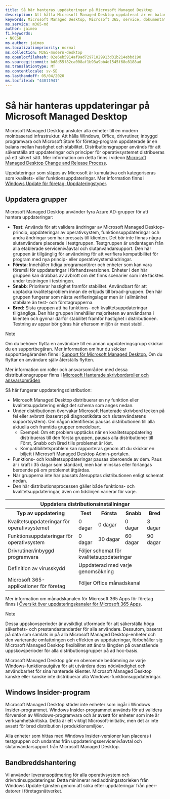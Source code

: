 ```yaml
---
title: Så här hanteras uppdateringar på Microsoft Managed Desktop
description: Att hålla Microsoft Managed Desktop uppdaterat är en balans mellan hastighet och stabilitet.
keywords: Microsoft Managed Desktop, Microsoft 365, service, dokumentation
ms.service: m365-md
author: jaimeo
f1.keywords:
- NOCSH
ms.author: jaimeo
ms.localizationpriority: normal
ms.collection: M365-modern-desktop
ms.openlocfilehash: 02e6eb5914af9ad72971029913d31b214ebbd190
ms.sourcegitcommit: bd8d55f82ca008af1b93a9bb4d1545f68e8188ad
ms.translationtype: MT
ms.contentlocale: sv-SE
ms.lasthandoff: 05/04/2020
ms.locfileid: "44011941"
---
```

# <a name="how-updates-are-handled-in-microsoft-managed-desktop"></a>Så här hanteras uppdateringar på Microsoft Managed Desktop


<!--This topic is the target for a "Learn more" link in the Admin Portal (aka.ms/update-rings); do not delete.-->

<!--Update management -->

Microsoft Managed Desktop ansluter alla enheter till en modern molnbaserad infrastruktur. Att hålla Windows, Office, drivrutiner, inbyggd programvara och Microsoft Store för företag-program uppdaterade är en balans mellan hastighet och stabilitet. Distributionsgrupper används för att säkerställa att uppdateringar och principer för operativsystemet distribueras på ett säkert sätt. Mer information om detta finns i videon [Microsoft Managed Desktop Change and Release Process](https://www.microsoft.com/videoplayer/embed/RE4mWqP).

Uppdateringar som släpps av Microsoft är kumulativa och kategoriseras som kvalitets- eller funktionsuppdateringar.
Mer information finns i [Windows Update för företag: Uppdateringstyper](https://docs.microsoft.com/windows/deployment/update/waas-manage-updates-wufb#update-types). 

## <a name="update-groups"></a>Uppdatera grupper

Microsoft Managed Desktop använder fyra Azure AD-grupper för att hantera uppdateringar:

- **Test:** Används för att validera ändringar av Microsoft Managed Desktop-princip, uppdateringar av operativsystem, funktionsuppdateringar och andra ändringar som har pressats till klienten. Det bör inte finnas några slutanvändare placerade i testgruppen. Testgruppen är undantagen från alla etablerade servicenivåavtal och slutanvändarsupport. Den här gruppen är tillgänglig för användning för att verifiera kompatibilitet för program med nya princip- eller operativsystemändringar.  
- **Första**: Innehåller tidiga programantörer och enheter som kan vara föremål för uppdateringar i förhandsversionen. Enheter i den här gruppen kan drabbas av avbrott om det finns scenarier som inte täcktes under testningen i testringen.
- **Snabb**: Prioriterar hastighet framför stabilitet. Användbart för att upptäcka kvalitetsproblem innan de erbjuds till broad-gruppen. Den här gruppen fungerar som nästa verifieringslager men är i allmänhet stabilare än test- och förstagrupperna. 
- **Bred:** Sista gruppen att ha funktions- och kvalitetsuppdateringar tillgängliga. Den här gruppen innehåller majoriteten av användarna i klienten och gynnar därför stabilitet framför hastighet i distributionen. Testning av appar bör göras här eftersom miljön är mest stabil. 

> [!NOTE]
> Om du behöver flytta en användare till en annan uppdateringsgrupp skickar du en supportbegäran. Mer information om hur du skickar supportbegäranden finns i [Support för Microsoft Managed Desktop.](support.md) Om du flyttar en användare själv återställs flytten.

Mer information om roller och ansvarsområden med dessa distributionsgrupper finns i [Microsoft Hanterade skrivbordsroller och ansvarsområden](../intro/roles-and-responsibilities.md)

Så här fungerar uppdateringsdistribution:
- Microsoft Managed Desktop distribuerar en ny funktion eller kvalitetsuppdatering enligt det schema som anges nedan.
- Under distributionen övervakar Microsoft Hanterade skrivbord tecken på fel eller avbrott (baserat på diagnostikdata och slutanvändarens supportsystem). Om någon identifieras pausas distributionen till alla aktuella och framtida grupper omedelbart.
    - Exempel: Om ett problem upptäcks när en kvalitetsuppdatering distribueras till den första gruppen, pausas alla distributioner till Först, Snabb och Bred tills problemet är löst.
    - Kompatibilitetsproblem kan rapporteras genom att du skickar en biljett i Microsoft Managed Desktop Admin-portalen.
- Funktions- och kvalitetsuppdateringar pausas oberoende av dem. Paus är i kraft i 35 dagar som standard, men kan minskas eller förlängas beroende på om problemet åtgärdas.
- När grupperna inte har pausats återupptas distributionen enligt schemat nedan.
- Den här distributionsprocessen gäller både funktions- och kvalitetsuppdateringar, även om tidslinjen varierar för varje.




<table>
<tr><th colspan="5">Uppdatera distributionsinställningar</th></tr>
<tr><th>Typ av uppdatering</th><th>Test</th><th>Första</th><th>Snabb</th><th>Bred</th></tr>
<tr><td>Kvalitetsuppdateringar för operativsystemet</td><td>0 dagar</td><td>0 dagar</td><td>0 dagar</td><td>3 dagar</td></tr>
<tr><td>Funktionsuppdateringar för operativsystem</td><td>0 dagar</td><td>30 dagar</td><td>60 dagar</td><td>90 dagar</td></tr>
<tr><td>Drivrutiner/inbyggd programvara</td><td colspan="4">Följer schemat för kvalitetsuppdateringar</td></tr>
<tr><td>Definition av virusskydd</td><td colspan="4">Uppdaterad med varje genomsökning</td></tr>
<tr><td>Microsoft 365-applikationer för företag</td><td colspan="4">Följer Office månadskanal
</table>

Mer information om månadskanalen för Microsoft 365 Apps för företag finns i [Översikt över uppdateringskanaler för Microsoft 365 Apps](https://docs.microsoft.com/deployoffice/overview-update-channels).

>[!NOTE]
>Dessa uppskovsperioder är avsiktligt utformade för att säkerställa höga säkerhets- och prestandastandarder för alla användare. Dessutom, baserat på data som samlats in på alla Microsoft Managed Desktop-enheter och den varierande omfattningen och effekten av uppdateringar, förbehåller sig Microsoft Managed Desktop flexibilitet att ändra längden på ovanstående uppskovsperioder för alla distributionsgrupper på ad hoc-basis.
>
>Microsoft Managed Desktop gör en oberoende bedömning av varje Windows-funktionsutgåva för att utvärdera dess nödvändighet och användbarhet för sina hanterade klienter. Microsoft Managed Desktop kanske eller kanske inte distribuerar alla Windows-funktionsuppdateringar. 

## <a name="windows-insider-program"></a>Windows Insider-program

Microsoft Managed Desktop stöder inte enheter som ingår i Windows Insider-programmet. Windows Insider-programmet används för att validera förversion av Windows-programvara och är avsett för enheter som inte är verksamhetskritiska. Detta är ett viktigt Microsoft-initiativ, men det är inte avsett för bred distribution i produktionsmiljöer. 

Alla enheter som hittas med Windows Insider-versioner kan placeras i testgruppen och undantas från uppdateringsservicenivåavtal och slutanvändarsupport från Microsoft Managed Desktop.

## <a name="bandwidth-management"></a>Bandbreddshantering

Vi använder [leveransoptimering](https://docs.microsoft.com/windows/deployment/update/waas-delivery-optimization) för alla operativsystem och drivrutinsuppdateringar. Detta minimerar nedladdningsstorleken från Windows Update-tjänsten genom att söka efter uppdateringar från peer-datorer i företagsnätverket.


